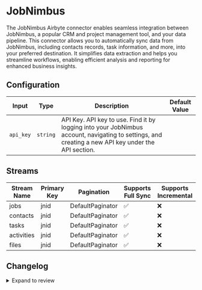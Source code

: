 # JobNimbus
The JobNimbus Airbyte connector enables seamless integration between JobNimbus, a popular CRM and project management tool, and your data pipeline. This connector allows you to automatically sync data from JobNimbus, including contacts records, task information, and more, into your preferred destination. It simplifies data extraction and helps you streamline workflows, enabling efficient analysis and reporting for enhanced business insights.

## Configuration

| Input | Type | Description | Default Value |
|-------|------|-------------|---------------|
| `api_key` | `string` | API Key. API key to use. Find it by logging into your JobNimbus account, navigating to settings, and creating a new API key under the API section. |  |

## Streams
| Stream Name | Primary Key | Pagination | Supports Full Sync | Supports Incremental |
|-------------|-------------|------------|---------------------|----------------------|
| jobs | jnid | DefaultPaginator | ✅ |  ❌  |
| contacts | jnid | DefaultPaginator | ✅ |  ❌  |
| tasks | jnid | DefaultPaginator | ✅ |  ❌  |
| activities | jnid | DefaultPaginator | ✅ |  ❌  |
| files | jnid | DefaultPaginator | ✅ |  ❌  |

## Changelog

<details>
  <summary>Expand to review</summary>

| Version          | Date              | Pull Request | Subject        |
|------------------|-------------------|--------------|----------------|
| 0.0.38 | 2025-10-29 | [68822](https://github.com/airbytehq/airbyte/pull/68822) | Update dependencies |
| 0.0.37 | 2025-10-21 | [68539](https://github.com/airbytehq/airbyte/pull/68539) | Update dependencies |
| 0.0.36 | 2025-10-14 | [67953](https://github.com/airbytehq/airbyte/pull/67953) | Update dependencies |
| 0.0.35 | 2025-10-07 | [67358](https://github.com/airbytehq/airbyte/pull/67358) | Update dependencies |
| 0.0.34 | 2025-09-30 | [66796](https://github.com/airbytehq/airbyte/pull/66796) | Update dependencies |
| 0.0.33 | 2025-09-09 | [66069](https://github.com/airbytehq/airbyte/pull/66069) | Update dependencies |
| 0.0.32 | 2025-08-23 | [65357](https://github.com/airbytehq/airbyte/pull/65357) | Update dependencies |
| 0.0.31 | 2025-08-09 | [64582](https://github.com/airbytehq/airbyte/pull/64582) | Update dependencies |
| 0.0.30 | 2025-08-02 | [64274](https://github.com/airbytehq/airbyte/pull/64274) | Update dependencies |
| 0.0.29 | 2025-07-26 | [63906](https://github.com/airbytehq/airbyte/pull/63906) | Update dependencies |
| 0.0.28 | 2025-07-19 | [63532](https://github.com/airbytehq/airbyte/pull/63532) | Update dependencies |
| 0.0.27 | 2025-07-12 | [63102](https://github.com/airbytehq/airbyte/pull/63102) | Update dependencies |
| 0.0.26 | 2025-07-05 | [62663](https://github.com/airbytehq/airbyte/pull/62663) | Update dependencies |
| 0.0.25 | 2025-06-28 | [62157](https://github.com/airbytehq/airbyte/pull/62157) | Update dependencies |
| 0.0.24 | 2025-06-21 | [61859](https://github.com/airbytehq/airbyte/pull/61859) | Update dependencies |
| 0.0.23 | 2025-06-14 | [61140](https://github.com/airbytehq/airbyte/pull/61140) | Update dependencies |
| 0.0.22 | 2025-05-24 | [60688](https://github.com/airbytehq/airbyte/pull/60688) | Update dependencies |
| 0.0.21 | 2025-05-10 | [59827](https://github.com/airbytehq/airbyte/pull/59827) | Update dependencies |
| 0.0.20 | 2025-05-03 | [58164](https://github.com/airbytehq/airbyte/pull/58164) | Update dependencies |
| 0.0.19 | 2025-04-12 | [57718](https://github.com/airbytehq/airbyte/pull/57718) | Update dependencies |
| 0.0.18 | 2025-04-05 | [57067](https://github.com/airbytehq/airbyte/pull/57067) | Update dependencies |
| 0.0.17 | 2025-03-29 | [56715](https://github.com/airbytehq/airbyte/pull/56715) | Update dependencies |
| 0.0.16 | 2025-03-22 | [56010](https://github.com/airbytehq/airbyte/pull/56010) | Update dependencies |
| 0.0.15 | 2025-03-08 | [55453](https://github.com/airbytehq/airbyte/pull/55453) | Update dependencies |
| 0.0.14 | 2025-03-01 | [54819](https://github.com/airbytehq/airbyte/pull/54819) | Update dependencies |
| 0.0.13 | 2025-02-22 | [54302](https://github.com/airbytehq/airbyte/pull/54302) | Update dependencies |
| 0.0.12 | 2025-02-15 | [53819](https://github.com/airbytehq/airbyte/pull/53819) | Update dependencies |
| 0.0.11 | 2025-02-08 | [53261](https://github.com/airbytehq/airbyte/pull/53261) | Update dependencies |
| 0.0.10 | 2025-02-01 | [52769](https://github.com/airbytehq/airbyte/pull/52769) | Update dependencies |
| 0.0.9 | 2025-01-25 | [52235](https://github.com/airbytehq/airbyte/pull/52235) | Update dependencies |
| 0.0.8 | 2025-01-18 | [51817](https://github.com/airbytehq/airbyte/pull/51817) | Update dependencies |
| 0.0.7 | 2025-01-11 | [51192](https://github.com/airbytehq/airbyte/pull/51192) | Update dependencies |
| 0.0.6 | 2024-12-28 | [50661](https://github.com/airbytehq/airbyte/pull/50661) | Update dependencies |
| 0.0.5 | 2024-12-21 | [50145](https://github.com/airbytehq/airbyte/pull/50145) | Update dependencies |
| 0.0.4 | 2024-12-14 | [49610](https://github.com/airbytehq/airbyte/pull/49610) | Update dependencies |
| 0.0.3 | 2024-12-12 | [49239](https://github.com/airbytehq/airbyte/pull/49239) | Update dependencies |
| 0.0.2 | 2024-12-11 | [48919](https://github.com/airbytehq/airbyte/pull/48919) | Starting with this version, the Docker image is now rootless. Please note that this and future versions will not be compatible with Airbyte versions earlier than 0.64 |
| 0.0.1 | 2024-10-29 | | Initial release by [@parthiv11](https://github.com/parthiv11) via Connector Builder |

</details>

